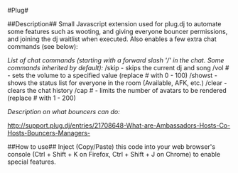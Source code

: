 #Plug#

##Description##
Small Javascript extension used for plug.dj to automate some features such as wooting, and giving everyone bouncer permissions, and joining the dj waitlist when executed. Also enables a few extra chat commands (see below):

*List of chat commands (starting with a forward slash '/' in the chat. Some commands inherited by default):*
/skip - skips the current dj and song
/vol # - sets the volume to a specified value (replace # with 0 - 100)
/showst - shows the status list for everyone in the room (Available, AFK, etc.)
/clear - clears the chat history
/cap # - limits the number of avatars to be rendered (replace # with 1 - 200) 

*Description on what bouncers can do:*

http://support.plug.dj/entries/21708648-What-are-Ambassadors-Hosts-Co-Hosts-Bouncers-Managers-

##How to use##
Inject (Copy/Paste) this code into your web browser's console (Ctrl + Shift + K on Firefox, Ctrl + Shift + J on Chrome) to enable special features.  
